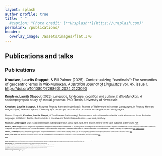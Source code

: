 ```yaml
---
layout: splash
author_profile: true
title: " "
  #caption: "Photo credit: [**Unsplash**](https://unsplash.com)"
permalink: /publications/
header:
  overlay_image: /assets/images/flat.JPG
---
```


## Publications and talks

### Publications

<small> **Knudsen, Laurits Stapput**, & Bill Palmer (2025). Contextualizing "cardinals": The semantics of geocentric terms in Wik-Mungkan. *Australian Journal of Linguistics* vol. 45, issue 1. https://doi.org/10.1080/07268602.2024.2423090

<small> **Knudsen, Laurits Stapput** (2025). *Language, landscape, cognition and culture in Wik-Mungkan: A sociotopographic study of spatial grammar.* PhD Thesis, University of Newcastle. 

<small> **Knudsen, Laurits Stapput**, & Magnus Pharao Hansen (submitted). Frames of Reference in Nahuan Languages. In Pharao Hansen, Magnus (ed.) *Nahuatl space: Diversity of Landscape and Spatial Grammar among Nahuan Languages*.

<small> Eleanor Yacopetti, **Knudsen, Laurits Stapput**, & Tom Ennever (forthcoming). Posture verbs in locative and existential predication across three Australian languages. In Däbritz, Bastille, Budzisch (eds.), *Locative and Existential predication - core and perphery*.

<small> **Knudsen, Laurits Stapput** (2021). Sådan skæres kagen: substans og struktur. *Mål og Mæle*, 42(1), 11-18. (English: How to Cut the Cake: Substance and Structure). [PDF](https://osf.io/g8ds3)

<small> **Knudsen, Laurits Stapput** (2021). *Pragmatisk og syntaktisk indflydelse på pronomenbestemmelse: En psykolingvistisk undersøgelse af possessivpronomeners referencebestemmelse i dansk*. Speciale, Københavns Universitet. (Pragmatic and Syntactic Influence on Pronoun Resolution: A Psycholinguistic Study of the Coreference Resolution of Danish Possessive Pronouns. Master's thesis, University of Copenhagen) [PDF](https://osf.io/wg5vf) [GitHub repo](https://github.com/lstapputknudsen/pronoun-resolution-in-danish_masters-thesis)

<small> **Knudsen, Laurits Stapput** (2020). (A)symmetri og gensidighed: Reciprokke konstruktioner i Acazulco otomí, *Language Works*, 5(2), 88-108. (English: (A)symmetri and reciprocity: Reciprocal Constructions in Acazulco Otomí) [PDF](https://osf.io/qmfjn)

<small> **Knudsen, Laurits Stapput** (2018). *Reciprokke konstruktioner i Acazulco Otomí*. BA opgave, Københavns Universitet. (Reciprocal Constructions in Acazulco Otomí. BA Thesis, University of Copenhagen) [PDF](https://osf.io/cgqdw)

### Talks

<small> **Knudsen, Laurits Stapput**, Tom Ennever, Jonathon Lum & Eleanor Yacopetti (2024). Re-framing Frames of Reference: 30 years of Man and Tree. 9th International Conference on Spatial Cognition. (Università Europea di Roma, Italy)

<small> **Knudsen, Laurits Stapput** & Bill Palmer (2024). Environmental sensitivity and conceptual representations of geocentric spatial terms in Wik-Mungkan (Australia). 9th International Conference on Spatial Cognition. (Università Europea di Roma, Italy)

<small> **Knudsen, Laurits Stapput** (2024). Language and landscape: anchoring meaning in the environment. Newcastle Social Science and Linguistics Seminar series.

<small> **Knudsen, Laurits Stapput**, & Bill Palmer (2023). *Contextualising cardinals: The semantics of geocentric terms in Wik-Mungkan*. Presented at the conference of the Australian Linguistic Society. 30 Nov, University of Sydney.

<small> **Knudsen, Laurits Stapput** (2023). *Anchoring semantics in the landscape: Environmental and contextual influences on spatial reference in Wik-Mungkan*. Invited talk at University of Southern Denmark, Sep 20.

<small> **Knudsen, Laurits Stapput**, Tom Ennever, & Eleanor Yacopetti (2023). *Postural verbs and their roles in locative and existential predication in three Australian languages*. Presented at the 56th Annual Meeting of the Societas Linguistica Europaea. 29 Aug - 1 Sept, National and Kapodistrian University of Athens, Greece. 

<small> Ennever, Tom, **Laurits Stapput Knudsen**, & Eleanor Yacopetti (2023). *Finding Common Ground: Frames of Reference and Differential Place Marking in three Australian languages*. Presented at the 56th Annual Meeting of the Societas Linguistica Europaea. 29 Aug - 1 Sept, National and Kapodistrian University of Athens, Greece. 

<small> **Knudsen, Laurits Stapput**, Tom Ennever, Eleanor Yacopetti, Joe Blythe, Maïa Ponsonnet, Alice Gaby, & Bill Palmer (2023). *A Cognitive Discourse Analysis of task participant behaviour in elicitation situations*. Presented at the 16th International Cognitive Linguistics Conference. August 7 - 11, HHU Düsseldorf.

<small> **Knudsen, Laurits Stapput**, & Bill Palmer (2022). *The structural status of expressions of spatial frames of reference*. Presented at the 14th Conference of the Association for Linguistic Typology. 15-17 December, Austin (presented virtually)

<small> Blythe, Joe, **Laurits Stapput Knudsen**, Eleanor Yacopetti, & Tom Ennever (2022). *The Rotating Scene Machine – a topographical testbench for semantic typology*. Presented at the conference of the Australian Linguistic Society. 30 Nov - 2 Dec, Melbourne University.

<small> **Knudsen, Laurits Stapput** (2022). *Periphrasis, grammar, and lexicon: a usage-based approach to determine the structural status of spatial expressions*. Presented at the conference of the Australian Linguistic Society. 30 Nov - 2 Dec, Melbourne University.

<small> **Knudsen, Laurits Stapput**, & Magnus Pharao Hansen (2021). *Patterns of Variation in the use of spatial frames of reference in four Nahuatl varieties*. Presented at the National Science Foundation workshop "Environmental Adaptations of Spatial Grammar in Dialects of Nahuatl". 30 November-2 December. Santa Fe, New Mexico. [Abstract](https://osf.io/3fxvg)

<small> **Knudsen, Laurits Stapput**, & Magnus Pharao Hansen,  (2021). *The Coding of Motion Events in ten Versions of the Frog Story” from Hueyapan, Morelos*. Presented at the National Science Foundation workshop "Environmental Adaptations of Spatial Grammar in Dialects of Nahuatl". 30 November-2 December. Santa Fe, New Mexico. [Abstract](https://osf.io/wsm9d)

<small> Palmer, Bill, Dorothea Hoffmann, Alice Gaby, Joe Blythe, Maïa Ponsonnet, Margaret Carew, Thomas Ennever, **Laurits Stapput Knudsen** & Eleanor Yacopetti. 2021. *Geocentric spatial systems in Australian languages*. Presented at the conference of the Australian Linguistic Society. 6-9 December. Online.

<small> Palmer, Bill, Joe Blythe, Margaret Carew, Thomas Ennever, Alice Gaby, Clair Hill, Dorothea Hoffmann, **Laurits Stapput Knudsen**, Maïa Ponsonnet & Eleanor Yacopetti (2021). *OzSpace: The sociotopography of language, landscape and culture in Australia*. Presented at the First Global Australian Languages Workshop (GALW1). 17-21 May. Yale (online).

<small> **Knudsen, Laurits Stapput**, Klara Båstadt, & Gabriela Citlahua Zapahua. (2021). *Patterns of Variation in Frames of Reference in Nahuatl of Tequila and Cuaquila.* Presented at the annual meeting of the Society for the Study of Indigenous Languages of the Americas. 7-10 January. Online. [Abstract](https://osf.io/zdcru)

<small> **Knudsen, Laurits Stapput**, & Ditte Boeg Thomsen (2019). *Reciprocity in asymmetry: Cross-domain structuration in Acazulco Otomí.* Talk presented at the biannual Meeting of the Scandinavian Association for Language and Cognition. 22-24 May. Aarhus University, Denmark. [Abstract](https://osf.io/5vwne)

<small> **Knudsen, Laurits Stapput** (2018). *Reciprokke konstruktion i Acazulco Otomí.* Student conference for linguistics in Copenhagen (Sprogvidenskabelig Studenterkonference). 4 November. University of Copenhagen, Denmark.
